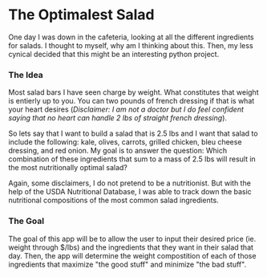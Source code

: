 # The Optimalest Salad

One day I was down in the cafeteria, looking at all the different ingredients
for salads. I thought to myself, why am I thinking about this. Then,
my less cynical decided that this might be an interesting python project.

### The Idea
Most salad bars I have seen charge by weight. What constitutes that weight is entierly up to you. You can two pounds of french dressing if that is what your heart desires (*Disclaimer: I am not a doctor but I do feel confident saying that no heart can handle 2 lbs of straight french dressing*).

So lets say that I want to build a salad that is 2.5 lbs and I want that salad to include the following: kale, olives, carrots, grilled chicken, bleu cheese dressing, and red onion. My goal is to answer the question: Which combination of these ingredients that sum to a mass of 2.5 lbs will result in the most nutritionally optimal salad?

Again, some disclaimers, I do not pretend to be a nutritionist. But with the help of the USDA Nutritional Database, I was able to track down the basic nutritional compositions of the most common salad ingredients.

### The Goal

The goal of this app will be to allow the user to input their desired price (ie. weight through $/lbs) and the ingredients that they want in their salad that day. Then, the app will determine the weight compostition of each of those ingredients that maximize "the good stuff" and minimize "the bad stuff".

